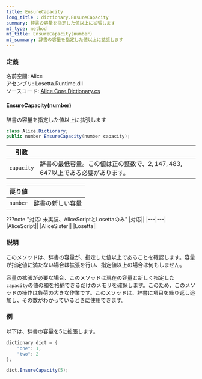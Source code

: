 ```yaml
---
title: EnsureCapacity
long_title : dictionary.EnsureCapacity
summary: 辞書の容量を指定した値以上に拡張します
mt_type: method
mt_title: EnsureCapacity(number)
mt_summary: 辞書の容量を指定した値以上に拡張します
---
```


### 定義
名前空間: Alice<br/>
アセンブリ: Losetta.Runtime.dll<br/>
ソースコード: [Alice.Core.Dictionary.cs](https://github.com/WSOFT-Project/Losetta/blob/master/Losetta.Runtime/Core/Extension/Alice.Core.Dictionary.cs)

#### EnsureCapacity(number)

辞書の容量を指定した値以上に拡張します

```cs title="AliceScript"
class Alice.Dictionary;
public number EnsureCapacity(number capacity);
```

引数||
---|-|
`capacity`|辞書の最低容量。この値は正の整数で、$2,147,483,647$以上である必要があります。

戻り値||
---|-|
`number`|辞書の新しい容量

???note "対応: 未実装、AliceScriptとLosettaのみ"
    |対応||
    |---|---|
    |AliceScript||
    |AliceSister||
    |Losetta||

### 説明
このメソッドは、辞書の容量が、指定した値以上であることを確認します。容量が指定値に満たない場合は拡張を行い、指定値以上の場合は何もしません。

容量の拡張が必要な場合、このメソッドは現在の容量と新しく指定した`capacity`の値の和を格納できるだけのメモリを確保します。このため、このメソッドの操作は負荷の大きな作業です。このメソッドは、辞書に項目を繰り返し追加し、その数がわかっているときに使用できます。

### 例
以下は、辞書の容量を5に拡張します。

```cs title="AliceScript"
dictionary dict = { 
    "one": 1,
    "two": 2
};

dict.EnsureCapacity(5);
```
